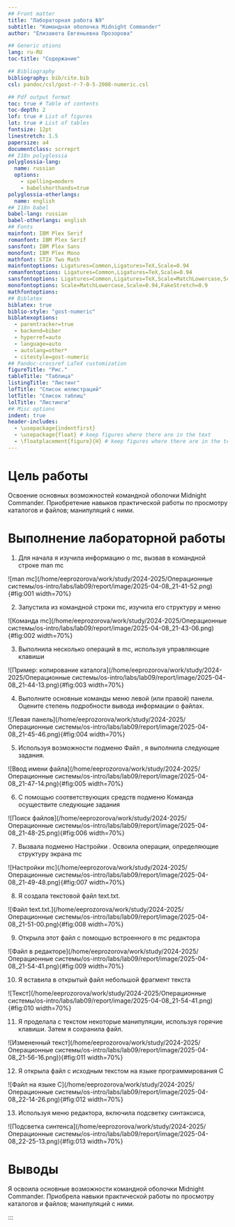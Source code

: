 ```yaml
---
## Front matter
title: "Лабораторная работа №9"
subtitle: "Командная оболочка Midnight Commander"
author: "Елизавета Евгеньевна Прозорова"

## Generic otions
lang: ru-RU
toc-title: "Содержание"

## Bibliography
bibliography: bib/cite.bib
csl: pandoc/csl/gost-r-7-0-5-2008-numeric.csl

## Pdf output format
toc: true # Table of contents
toc-depth: 2
lof: true # List of figures
lot: true # List of tables
fontsize: 12pt
linestretch: 1.5
papersize: a4
documentclass: scrreprt
## I18n polyglossia
polyglossia-lang:
  name: russian
  options:
	- spelling=modern
	- babelshorthands=true
polyglossia-otherlangs:
  name: english
## I18n babel
babel-lang: russian
babel-otherlangs: english
## Fonts
mainfont: IBM Plex Serif
romanfont: IBM Plex Serif
sansfont: IBM Plex Sans
monofont: IBM Plex Mono
mathfont: STIX Two Math
mainfontoptions: Ligatures=Common,Ligatures=TeX,Scale=0.94
romanfontoptions: Ligatures=Common,Ligatures=TeX,Scale=0.94
sansfontoptions: Ligatures=Common,Ligatures=TeX,Scale=MatchLowercase,Scale=0.94
monofontoptions: Scale=MatchLowercase,Scale=0.94,FakeStretch=0.9
mathfontoptions:
## Biblatex
biblatex: true
biblio-style: "gost-numeric"
biblatexoptions:
  - parentracker=true
  - backend=biber
  - hyperref=auto
  - language=auto
  - autolang=other*
  - citestyle=gost-numeric
## Pandoc-crossref LaTeX customization
figureTitle: "Рис."
tableTitle: "Таблица"
listingTitle: "Листинг"
lofTitle: "Список иллюстраций"
lotTitle: "Список таблиц"
lolTitle: "Листинги"
## Misc options
indent: true
header-includes:
  - \usepackage{indentfirst}
  - \usepackage{float} # keep figures where there are in the text
  - \floatplacement{figure}{H} # keep figures where there are in the text
---
```


# Цель работы

Освоение основных возможностей командной оболочки Midnight Commander. Приобретение навыков практической работы по просмотру каталогов и файлов; манипуляций с ними.

# Выполнение лабораторной работы

1. Для начала я изучила информацию о mc, вызвав в командной строке man mc

![man mc](/home/eeprozorova/work/study/2024-2025/Операционные системы/os-intro/labs/lab09/report/image/2025-04-08_21-41-52.png){#fig:001 width=70%}

2. Запустила из командной строки mc, изучила его структуру и меню

![Команда mc](/home/eeprozorova/work/study/2024-2025/Операционные системы/os-intro/labs/lab09/report/image/2025-04-08_21-43-06.png){#fig:002 width=70%}

3. Выполнила несколько операций в mc, используя управляющие клавиши 

![Пример: копирование каталога](/home/eeprozorova/work/study/2024-2025/Операционные системы/os-intro/labs/lab09/report/image/2025-04-08_21-44-13.png){#fig:003 width=70%}

4. Выполните основные команды меню левой (или правой) панели. Оцените степень подробности вывода информации о файлах.

![Левая панель](/home/eeprozorova/work/study/2024-2025/Операционные системы/os-intro/labs/lab09/report/image/2025-04-08_21-45-46.png){#fig:004 width=70%}

5. Используя возможности подменю Файл , я выполнила следующие задания.

![Ввод имени файла](/home/eeprozorova/work/study/2024-2025/Операционные системы/os-intro/labs/lab09/report/image/2025-04-08_21-47-14.png){#fig:005 width=70%}

6. С помощью соответствующих средств подменю Команда осуществите следующие задания

![Поиск файлов](/home/eeprozorova/work/study/2024-2025/Операционные системы/os-intro/labs/lab09/report/image/2025-04-08_21-48-25.png){#fig:006 width=70%}

7. Вызвала подменю Настройки . Освоила операции, определяющие структуру экрана mc

![Настройки mc](/home/eeprozorova/work/study/2024-2025/Операционные системы/os-intro/labs/lab09/report/image/2025-04-08_21-49-48.png){#fig:007 width=70%}

8. Я создала текстовой файл text.txt.

![Файл text.txt.](/home/eeprozorova/work/study/2024-2025/Операционные системы/os-intro/labs/lab09/report/image/2025-04-08_21-51-00.png){#fig:008 width=70%}

9. Открыла этот файл с помощью встроенного в mc редактора

![Файл в редакторе](/home/eeprozorova/work/study/2024-2025/Операционные системы/os-intro/labs/lab09/report/image/2025-04-08_21-54-41.png){#fig:009 width=70%}

10. Я вставила в открытый файл небольшой фрагмент текста

![Текст](/home/eeprozorova/work/study/2024-2025/Операционные системы/os-intro/labs/lab09/report/image/2025-04-08_21-54-41.png){#fig:010 width=70%}

11. Я проделала с текстом некоторые манипуляции, используя горячие клавиши. Затем я сохранила файл.

![Измененный текст](/home/eeprozorova/work/study/2024-2025/Операционные системы/os-intro/labs/lab09/report/image/2025-04-08_21-56-16.png)){#fig:011 width=70%}

12. Я открыла файл с исходным текстом на языке программирования C

![Файл на языке C](/home/eeprozorova/work/study/2024-2025/Операционные системы/os-intro/labs/lab09/report/image/2025-04-08_22-14-26.png){#fig:012 width=70%}

13. Используя меню редактора, включила подсветку синтаксиса,

![Подсветка синтенса](/home/eeprozorova/work/study/2024-2025/Операционные системы/os-intro/labs/lab09/report/image/2025-04-08_22-25-13.png){#fig:013 width=70%}

# Выводы

Я освоила основные возможности командной оболочки Midnight Commander. Приобрела навыки практической работы по просмотру каталогов и файлов; манипуляций с ними.

:::
